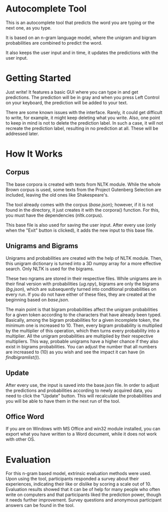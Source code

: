 # Autocomplete Tool


This is an autocomplete tool that predicts the word you are typing or the next one, as you type. 

It is based on an n-gram language model, where the unigram and bigram probabilities are combined to predict the word.

It also keeps the user input and in time, it updates the predictions with the user input.


# Getting Started


Just write! It features a basic GUI where you can type in and get predictions. The prediction will be in gray and when you press Left Control on your keyboard, the prediction will be added to your text.

There are some known issues with the interface. Rarely, it could get difficult to write, for example, it might keep deleting what you write. Also, one point to keep in mind is not to delete the prediction label. In such a case, it will not recreate the prediction label, resulting in no prediction at all. These will be addressed later.


# How It Works


## Corpus


The base corpora is created with texts from NLTK module. While the whole Brown corpus is used, some texts from the Project Gutenberg Selection are included, leaving the old ones like Shakespeare's.

The tool already comes with the corpus (*base.json*); however, if it is not found in the directory, it just creates it with the corpora() function. For this, you must have the dependencies (nltk.corpus).

This base file is also used for saving the user input. After every use (only when the "Exit" button is clicked), it adds the new input to this base file.


## Unigrams and Bigrams


Unigrams and probabilities are created with the help of NLTK module. Then, this unigram dictionary is turned into a 3D numpy array for a more effective search. Only NLTK is used for the bigrams.

These two ngrams are stored in their respective files. While unigrams are in their final version with probabilities (*ug.npy*), bigrams are only the bigrams (*bg.json*), which are subsequently turned into conditional probabilities on every run. If you do not have either of these files, they are created at the beginning based on *base.json*.

The main point is that bigram probabilities affect the unigram probabilities for a given token according to the characters that have already been typed. Basically, among the bigram probabilities for a given incomplete token, the minimum one is increased to 10. Then, every bigram probability is multiplied by the multiplier of this operation, which then turns every probability into a multiplier. All the unigram probabilities are multiplied by their respective multipliers. This way, probable unigrams have a higher chance if they also exist in bigrams probabilities. You can adjust the number that all numbers are increased to (10) as you wish and see the impact it can have (in *findbigramlist()*).


## Update


After every use, the input is saved into the base.json file. In order to adjust the predictions and probabilities according to newly acquired data, you need to click the "Update" button. This will recalculate the probabilities and you will be able to have them in the next run of the tool.


## Office Word


If you are on Windows with MS Office and win32 module installed, you can export what you have written to a Word document, while it does not work with other OS.


# Evaluation


For this n-gram based model, extrinsic evaluation methods were used. Upon using the tool, participants responded a survey about their experiences, indicating their like or dislike by scoring a scale out of 10. Evaluation results showed that it can be of help for many people who often write on computers and that participants liked the prediction power, though it needs further improvement. Survey questions and anonymous participant answers can be found in the tool.

